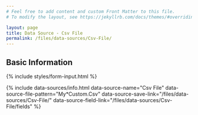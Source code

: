 ```yaml
---
# Feel free to add content and custom Front Matter to this file.
# To modify the layout, see https://jekyllrb.com/docs/themes/#overriding-theme-defaults

layout: page
title: Data Source - Csv File
permalink: /files/data-sources/Csv-File/
---
```


## Basic Information

{% include styles/form-input.html %}

{%
 include data-sources/info.html
    data-source-name="Csv File"
    data-source-file-pattern="My*Custom.Csv"
    data-source-save-link="/files/data-sources/Csv-File/"
    data-source-field-link="/files/data-sources/Csv-File/fields"
%}